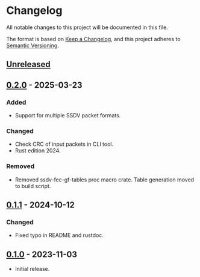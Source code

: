 # Changelog

All notable changes to this project will be documented in this file.

The format is based on [Keep a Changelog](https://keepachangelog.com/en/1.0.0/),
and this project adheres to [Semantic Versioning](https://semver.org/spec/v2.0.0.html).

## [Unreleased]

## [0.2.0] - 2025-03-23

### Added

- Support for multiple SSDV packet formats.

### Changed

- Check CRC of input packets in CLI tool.
- Rust edition 2024.

### Removed

- Removed ssdv-fec-gf-tables proc macro crate. Table generation moved to build
  script.

## [0.1.1] - 2024-10-12

### Changed

- Fixed typo in README and rustdoc.

## [0.1.0] - 2023-11-03

- Initial release.

[unreleased]: https://github.com/daniestevez/ssdv-fec/compare/v0.2.0...HEAD
[0.2.0]: https://github.com/daniestevez/ssdv-fec/compare/v0.1.1...v0.2.0
[0.1.1]: https://github.com/daniestevez/ssdv-fec/compare/v0.1.0...v0.1.1
[0.1.0]: https://github.com/daniestevez/ssdv-fec/releases/tag/v0.1.0
